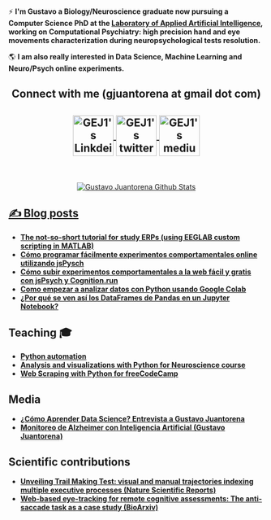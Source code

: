 <p align="center">

 <!--
<h2 align="center"> <a href="https://imgbb.com/"><img src="https://i.ibb.co/7Qk8CpB/hello-world.gif" alt="hello-world" border="0"></a>


¿Querés ayudarme a recolectar datos para mi doctorado y entender mejor el cerebro?<br> 
**Entrá a 🧠[neuropruebas.org](https://neuropruebas.org/)🧠  y completá los 4 juegos!**</h2>
-->

 
⚡ **I'm Gustavo a Biology/Neuroscience graduate now pursuing a Computer Science PhD at the [Laboratory of Applied Artificial Intelligence](http://liaa.dc.uba.ar/), working on Computational Psychiatry: high precision hand and eye movements characterization during neuropsychological tests resolution.**


 :earth_americas: **I am also really interested in Data Science, Machine Learning and Neuro/Psych online experiments.**

</p>
 <h2 align="center">Connect with me (gjuantorena at gmail dot com) <h2>
 
<p align="center">

<a href="https://www.linkedin.com/in/gustavo-juantorena-1674b2a4/" target="_blank">
  <img align="center" alt="GEJ1's Linkdein" width="80px" src="https://cdn.jsdelivr.net/npm/simple-icons@v3/icons/linkedin.svg" />
</a>
<a href="https://twitter.com/GJuantorena" target="_blank">
  <img align="center" alt="GEJ1's twitter" width="80px" src="https://img.icons8.com/carbon-copy/200/000000/twitter--v2.png"/>
</a> 
<a href="https://medium.com/@gjuantorena" target="_blank">
  <img align="center" alt="GEJ1's medium" width="80px" src="https://cdn.jsdelivr.net/npm/simple-icons@3.12.1/icons/medium.svg" />
<!--
</a>
</p>
<br>
<h3 align="center">
Soy muy activo compartiendo contenido sobre <b>Ciencia de datos</b> y <b>Machine Learning</b> en Linkedin.
Si te interesan estos temas <a href="https://linkedin.com/comm/mynetwork/discovery-see-all?usecase=PEOPLE_FOLLOWS&followMember=gustavo-juantorena" target="_blank">te invito a seguirme :slightly_smiling_face:</a> 
<br>
<br>
<a href="https://linkedin.com/comm/mynetwork/discovery-see-all?usecase=PEOPLE_FOLLOWS&followMember=gustavo-juantorena" target="_blank">
 <img src="https://user-images.githubusercontent.com/8774034/184993356-fa97e71c-586f-46e5-a7e2-99e475b5fdbc.png">
</a>
-->

</h3>

<br>

<p align="center">
  <img src="https://github-readme-stats.vercel.app/api?username=GEJ1&theme=dark&show_icons=true" alt="Gustavo Juantorena Github Stats"></img>

</center>

<h2> ✍️ Blog posts </h2>

* **[The not-so-short tutorial for study ERPs (using EEGLAB custom scripting in MATLAB)](https://gjuantorena.medium.com/the-not-so-short-tutorial-for-study-erps-using-eeglab-custom-scripting-in-matlab-7d6800ec62ef)**
* **[Cómo programar fácilmente experimentos comportamentales online utilizando jsPysch](https://gjuantorena.medium.com/como-programar-f%C3%A1cilmente-experimentos-comportamentales-online-utilizando-jspysch-2a9d5c8c3b5)**
* **[Cómo subir experimentos comportamentales a la web fácil y gratis con jsPsych y Cognition.run](https://gjuantorena.medium.com/como-subir-experimentos-comportamentales-a-la-web-f%C3%A1cil-y-gratis-con-jspsych-y-cognition-run-c8631a3fccb7)**
* **[Como empezar a analizar datos con Python usando Google Colab](https://gjuantorena.medium.com/como-empezar-a-analizar-datos-con-python-usando-google-colab-1e3cf68cba)**
* **[¿Por qué se ven así los DataFrames de Pandas en un Jupyter Notebook?](https://gjuantorena.medium.com/por-qu%C3%A9-se-ven-as%C3%AD-los-dataframes-de-pandas-en-un-jupyter-notebook-e411878a82f5)**

<h2> Teaching 🎓 </h2>


* **[Python automation](https://youtu.be/IRGrqXHDMxM)**
* **[Analysis and visualizations with Python for Neuroscience course](https://github.com/gastonbujia/curso-visualizacion-datos-SAN-2022)**
* **[Web Scraping with Python for freeCodeCamp](https://github.com/GEJ1/web_scraping_freecodecamp)**

<h2> Media </h2>


* **[¿Cómo Aprender Data Science? Entrevista a Gustavo Juantorena](https://youtu.be/EIJ-9gLuiX8?si=IxaqqwFMCpERJySA)**
* **[Monitoreo de Alzheimer con Inteligencia Artificial (Gustavo Juantorena)](https://youtu.be/YEBiJxqIjdY?si=RRVyFhyhfMDI0b29)**

<h2> Scientific contributions </h2>

* **[Unveiling Trail Making Test: visual and manual trajectories indexing multiple executive processes (Nature Scientific Reports)](https://www.nature.com/articles/s41598-022-16431-9)**
* **[Web-based eye-tracking for remote cognitive assessments: The anti-saccade task as a case study (BioArxiv)](https://www.biorxiv.org/content/10.1101/2023.07.11.548447v1.abstract)**



<!--
**GEJ1/GEJ1** is a ✨ _special_ ✨ repository because its `README.md` (this file) appears on your GitHub profile.

Here are some ideas to get you started:

- 🔭 I’m currently working on ...
- 🌱 I’m currently learning ...
- 👯 I’m looking to collaborate on ...
- 🤔 I’m looking for help with ...
- 💬 Ask me about ...
- 📫 How to reach me: ...
- 😄 Pronouns: ...
- ⚡ Fun fact: ...
-->
